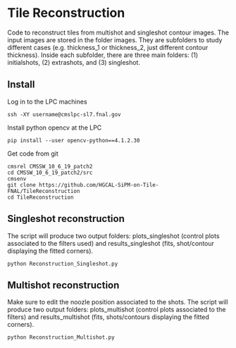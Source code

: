 # Tile Reconstruction
Code to reconstruct tiles from multishot and singleshot contour images. The input images are stored in the folder images. They are subfolders to study different cases (e.g. thickness_1 or thickness_2, just different contour thickness). Inside each subfolder, there are three main folders: (1) initialshots, (2) extrashots, and (3) singleshot. 

## Install

Log in to the LPC machines
```
ssh -XY username@cmslpc-sl7.fnal.gov
```
Install python opencv at the LPC 
```
pip install --user opencv-python==4.1.2.30
```

Get code from git
````
cmsrel CMSSW_10_6_19_patch2
cd CMSSW_10_6_19_patch2/src
cmsenv
git clone https://github.com/HGCAL-SiPM-on-Tile-FNAL/TileReconstruction 
cd TileReconstruction 
````
## Singleshot reconstruction
The script will produce two output folders: plots_singleshot (control plots associated to the filters used) and results_singleshot (fits, shot/contour displaying the fitted corners).
````
python Reconstruction_Singleshot.py
````

## Multishot reconstruction
Make sure to edit the noozle position associated to the shots. The script will produce two output folders: plots_multishot (control plots associated to the filters) and results_multishot (fits, shots/contours displaying the fitted corners).
````
python Reconstruction_Multishot.py
````

